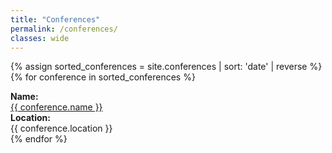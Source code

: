 ```yaml
---
title: "Conferences"
permalink: /conferences/
classes: wide
---
```


<link rel="stylesheet" href="{{ '/assets/css/custom.css' | relative_url }}">

{% assign sorted_conferences = site.conferences | sort: 'date' | reverse %}
{% for conference in sorted_conferences %}
<div class="content-list">
    <div class="conference-name">
    <b>Name:</b><br>
    <a href="{{ conference.url }}"> {{ conference.name }} </a>
    </div>
    <div class="conference-location">  
        <b>Location:</b><br>
        {{ conference.location }}
    </div>
</div>
{% endfor %}
